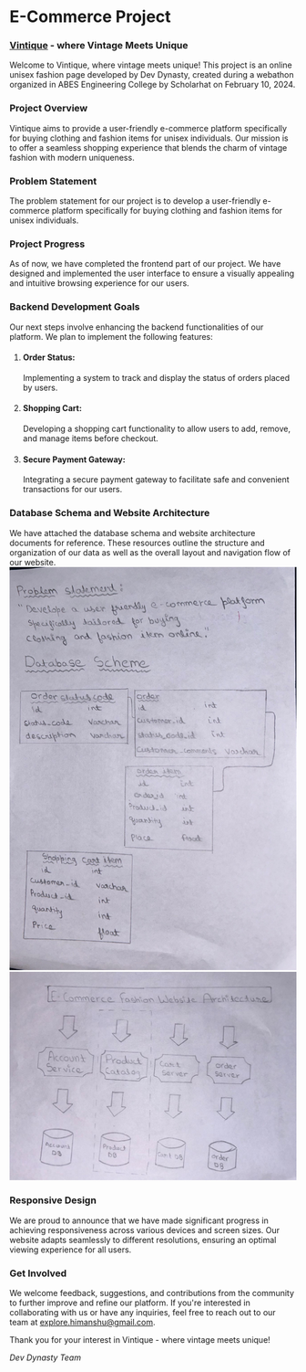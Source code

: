 # E-Commerce Project

<h3><a href="https://whyhimanshu.github.io/Codespace/home.html">Vintique</a> - where Vintage Meets Unique</h3>

Welcome to Vintique, where vintage meets unique! This project is an online unisex fashion page developed by Dev Dynasty, created during a webathon organized in ABES Engineering College by Scholarhat on February 10, 2024.

<h3>Project Overview</h3>

Vintique aims to provide a user-friendly e-commerce platform specifically for buying clothing and fashion items for unisex individuals. Our mission is to offer a seamless shopping experience that blends the charm of vintage fashion with modern uniqueness.

<h3>Problem Statement</h3>

The problem statement for our project is to develop a user-friendly e-commerce platform specifically for buying clothing and fashion items for unisex individuals.

<h3>Project Progress</h3>

As of now, we have completed the frontend part of our project. We have designed and implemented the user interface to ensure a visually appealing and intuitive browsing experience for our users.

<h3>Backend Development Goals</h3>

Our next steps involve enhancing the backend functionalities of our platform. We plan to implement the following features:

1. <h4>Order Status:</h4> Implementing a system to track and display the status of orders placed by users.
2. <h4>Shopping Cart:</h4> Developing a shopping cart functionality to allow users to add, remove, and manage items before checkout.
3. <h4>Secure Payment Gateway:</h4> Integrating a secure payment gateway to facilitate safe and convenient transactions for our users.

<h3>Database Schema and Website Architecture</h3>

We have attached the database schema and website architecture documents for reference. These resources outline the structure and organization of our data as well as the overall layout and navigation flow of our website.
<br>
<img src="Database_Scheme.jpeg" alt="Website Architecture">
<br>
<img src="Website_Architecture.jpeg" alt="Database Scheme">

<h3>Responsive Design</h3>

We are proud to announce that we have made significant progress in achieving responsiveness across various devices and screen sizes. Our website adapts seamlessly to different resolutions, ensuring an optimal viewing experience for all users.

<h3>Get Involved</h3>

We welcome feedback, suggestions, and contributions from the community to further improve and refine our platform. If you're interested in collaborating with us or have any inquiries, feel free to reach out to our team at [explore.himanshu@gmail.com](mailto:explore.himanshu@gmail.com).

Thank you for your interest in Vintique - where vintage meets unique!

*Dev Dynasty Team*
